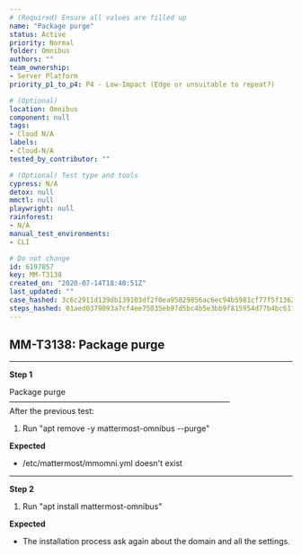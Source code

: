 ```yaml
---
# (Required) Ensure all values are filled up
name: "Package purge"
status: Active
priority: Normal
folder: Omnibus
authors: ""
team_ownership: 
- Server Platform
priority_p1_to_p4: P4 - Low-Impact (Edge or unsuitable to repeat?)

# (Optional)
location: Omnibus
component: null
tags:
- Cloud N/A
labels: 
- Cloud-N/A
tested_by_contributor: ""

# (Optional) Test type and tools
cypress: N/A
detox: null
mmctl: null
playwright: null
rainforest: 
- N/A
manual_test_environments:
- CLI

# Do not change
id: 6197857
key: MM-T3138
created_on: "2020-07-14T18:40:51Z"
last_updated: ""
case_hashed: 3c6c2911d139db139103df2f0ea95829856ac6ec94b5981cf77f5f1362662abd9251b22b2b480da33a8b7dd30561b334
steps_hashed: 01aed0379093a7cf4ee75035eb97d5bc4b5e3bb9f815954d77b4bc61f01a15e0499f54536a43b613c63039267a4ab939
---
```


<!-- (Auto-generated) Based on frontmatter's "key" and "name" -->

## MM-T3138: Package purge

---

**Step 1**

Package purge\
————————————————————————————\
After the previous test:

1. Run "apt remove -y mattermost-omnibus --purge"

**Expected**

- /etc/mattermost/mmomni.yml doesn't exist

---

**Step 2**

1. Run "apt install mattermost-omnibus"

**Expected**

- The installation process ask again about the domain and all the settings.
